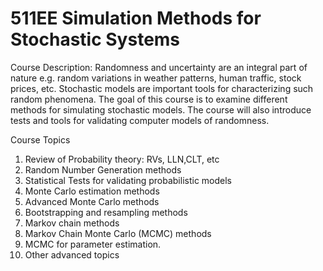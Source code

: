 # 511EE Simulation Methods for Stochastic Systems
Course Description:
Randomness and uncertainty are an integral part of nature e.g. random variations in weather patterns,
human traffic, stock prices, etc. Stochastic models are important tools for characterizing such random
phenomena. The goal of this course is to examine different methods for simulating stochastic models.
The course will also introduce tests and tools for validating computer models of randomness. 

Course Topics
1) Review of Probability theory: RVs, LLN,CLT, etc
2) Random Number Generation methods
3) Statistical Tests for validating probabilistic models
4) Monte Carlo estimation methods
5) Advanced Monte Carlo methods
6) Bootstrapping and resampling methods
7) Markov chain methods
8) Markov Chain Monte Carlo (MCMC) methods
9) MCMC for parameter estimation.
10) Other advanced topics

